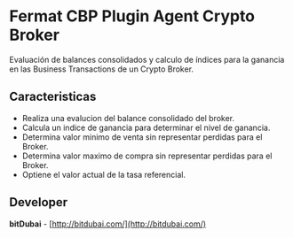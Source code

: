 # Fermat CBP Plugin Agent Crypto Broker

Evaluación de balances consolidados y calculo de índices para la ganancia en las Business Transactions de un Crypto Broker.

## Caracteristicas
* Realiza una evalucion del balance consolidado del broker.
* Calcula un indice de ganancia para determinar el nivel de ganancia.
* Determina valor minimo de venta sin representar perdidas para el Broker.
* Determina valor maximo de compra sin representar perdidas para el Broker.
* Optiene el valor actual de la tasa referencial.

## Developer

**bitDubai** - [http://bitdubai.com/](http://bitdubai.com/)

